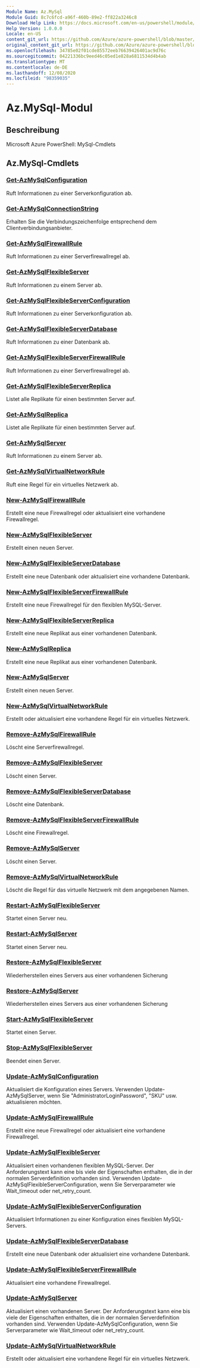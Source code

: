```yaml
---
Module Name: Az.MySql
Module Guid: 8c7c6fcd-a96f-460b-89e2-ff822a3246c8
Download Help Link: https://docs.microsoft.com/en-us/powershell/module/az.mysql
Help Version: 1.0.0.0
Locale: en-US
content_git_url: https://github.com/Azure/azure-powershell/blob/master/src/MySql/help/Az.MySql.md
original_content_git_url: https://github.com/Azure/azure-powershell/blob/master/src/MySql/help/Az.MySql.md
ms.openlocfilehash: 34785e02f01cde85572eeb76639426401ac9d76c
ms.sourcegitcommit: 04221336bc9eed46c05ed1e828a6811534d4b4ab
ms.translationtype: MT
ms.contentlocale: de-DE
ms.lasthandoff: 12/08/2020
ms.locfileid: "98359035"
---
```

# Az.MySql-Modul
## Beschreibung
Microsoft Azure PowerShell: MySql-Cmdlets

## Az.MySql-Cmdlets
### [Get-AzMySqlConfiguration](Get-AzMySqlConfiguration.md)
Ruft Informationen zu einer Serverkonfiguration ab.

### [Get-AzMySqlConnectionString](Get-AzMySqlConnectionString.md)
Erhalten Sie die Verbindungszeichenfolge entsprechend dem Clientverbindungsanbieter.

### [Get-AzMySqlFirewallRule](Get-AzMySqlFirewallRule.md)
Ruft Informationen zu einer Serverfirewallregel ab.

### [Get-AzMySqlFlexibleServer](Get-AzMySqlFlexibleServer.md)
Ruft Informationen zu einem Server ab.

### [Get-AzMySqlFlexibleServerConfiguration](Get-AzMySqlFlexibleServerConfiguration.md)
Ruft Informationen zu einer Serverkonfiguration ab.

### [Get-AzMySqlFlexibleServerDatabase](Get-AzMySqlFlexibleServerDatabase.md)
Ruft Informationen zu einer Datenbank ab.

### [Get-AzMySqlFlexibleServerFirewallRule](Get-AzMySqlFlexibleServerFirewallRule.md)
Ruft Informationen zu einer Serverfirewallregel ab.

### [Get-AzMySqlFlexibleServerReplica](Get-AzMySqlFlexibleServerReplica.md)
Listet alle Replikate für einen bestimmten Server auf.

### [Get-AzMySqlReplica](Get-AzMySqlReplica.md)
Listet alle Replikate für einen bestimmten Server auf.

### [Get-AzMySqlServer](Get-AzMySqlServer.md)
Ruft Informationen zu einem Server ab.

### [Get-AzMySqlVirtualNetworkRule](Get-AzMySqlVirtualNetworkRule.md)
Ruft eine Regel für ein virtuelles Netzwerk ab.

### [New-AzMySqlFirewallRule](New-AzMySqlFirewallRule.md)
Erstellt eine neue Firewallregel oder aktualisiert eine vorhandene Firewallregel.

### [New-AzMySqlFlexibleServer](New-AzMySqlFlexibleServer.md)
Erstellt einen neuen Server.

### [New-AzMySqlFlexibleServerDatabase](New-AzMySqlFlexibleServerDatabase.md)
Erstellt eine neue Datenbank oder aktualisiert eine vorhandene Datenbank.

### [New-AzMySqlFlexibleServerFirewallRule](New-AzMySqlFlexibleServerFirewallRule.md)
Erstellt eine neue Firewallregel für den flexiblen MySQL-Server.

### [New-AzMySqlFlexibleServerReplica](New-AzMySqlFlexibleServerReplica.md)
Erstellt eine neue Replikat aus einer vorhandenen Datenbank.

### [New-AzMySqlReplica](New-AzMySqlReplica.md)
Erstellt eine neue Replikat aus einer vorhandenen Datenbank.

### [New-AzMySqlServer](New-AzMySqlServer.md)
Erstellt einen neuen Server.

### [New-AzMySqlVirtualNetworkRule](New-AzMySqlVirtualNetworkRule.md)
Erstellt oder aktualisiert eine vorhandene Regel für ein virtuelles Netzwerk.

### [Remove-AzMySqlFirewallRule](Remove-AzMySqlFirewallRule.md)
Löscht eine Serverfirewallregel.

### [Remove-AzMySqlFlexibleServer](Remove-AzMySqlFlexibleServer.md)
Löscht einen Server.

### [Remove-AzMySqlFlexibleServerDatabase](Remove-AzMySqlFlexibleServerDatabase.md)
Löscht eine Datenbank.

### [Remove-AzMySqlFlexibleServerFirewallRule](Remove-AzMySqlFlexibleServerFirewallRule.md)
Löscht eine Firewallregel.

### [Remove-AzMySqlServer](Remove-AzMySqlServer.md)
Löscht einen Server.

### [Remove-AzMySqlVirtualNetworkRule](Remove-AzMySqlVirtualNetworkRule.md)
Löscht die Regel für das virtuelle Netzwerk mit dem angegebenen Namen.

### [Restart-AzMySqlFlexibleServer](Restart-AzMySqlFlexibleServer.md)
Startet einen Server neu.

### [Restart-AzMySqlServer](Restart-AzMySqlServer.md)
Startet einen Server neu.

### [Restore-AzMySqlFlexibleServer](Restore-AzMySqlFlexibleServer.md)
Wiederherstellen eines Servers aus einer vorhandenen Sicherung

### [Restore-AzMySqlServer](Restore-AzMySqlServer.md)
Wiederherstellen eines Servers aus einer vorhandenen Sicherung

### [Start-AzMySqlFlexibleServer](Start-AzMySqlFlexibleServer.md)
Startet einen Server.

### [Stop-AzMySqlFlexibleServer](Stop-AzMySqlFlexibleServer.md)
Beendet einen Server.

### [Update-AzMySqlConfiguration](Update-AzMySqlConfiguration.md)
Aktualisiert die Konfiguration eines Servers.
Verwenden Update-AzMySqlServer, wenn Sie "AdministratorLoginPassword", "SKU" usw. aktualisieren möchten.

### [Update-AzMySqlFirewallRule](Update-AzMySqlFirewallRule.md)
Erstellt eine neue Firewallregel oder aktualisiert eine vorhandene Firewallregel.

### [Update-AzMySqlFlexibleServer](Update-AzMySqlFlexibleServer.md)
Aktualisiert einen vorhandenen flexiblen MySQL-Server.
Der Anforderungstext kann eine bis viele der Eigenschaften enthalten, die in der normalen Serverdefinition vorhanden sind.
Verwenden Update-AzMySqlFlexibleServerConfiguration, wenn Sie Serverparameter wie Wait_timeout oder net_retry_count.

### [Update-AzMySqlFlexibleServerConfiguration](Update-AzMySqlFlexibleServerConfiguration.md)
Aktualisiert Informationen zu einer Konfiguration eines flexiblen MySQL-Servers.

### [Update-AzMySqlFlexibleServerDatabase](Update-AzMySqlFlexibleServerDatabase.md)
Erstellt eine neue Datenbank oder aktualisiert eine vorhandene Datenbank.

### [Update-AzMySqlFlexibleServerFirewallRule](Update-AzMySqlFlexibleServerFirewallRule.md)
Aktualisiert eine vorhandene Firewallregel.

### [Update-AzMySqlServer](Update-AzMySqlServer.md)
Aktualisiert einen vorhandenen Server.
Der Anforderungstext kann eine bis viele der Eigenschaften enthalten, die in der normalen Serverdefinition vorhanden sind.
Verwenden Update-AzMySqlConfiguration, wenn Sie Serverparameter wie Wait_timeout oder net_retry_count.

### [Update-AzMySqlVirtualNetworkRule](Update-AzMySqlVirtualNetworkRule.md)
Erstellt oder aktualisiert eine vorhandene Regel für ein virtuelles Netzwerk.


